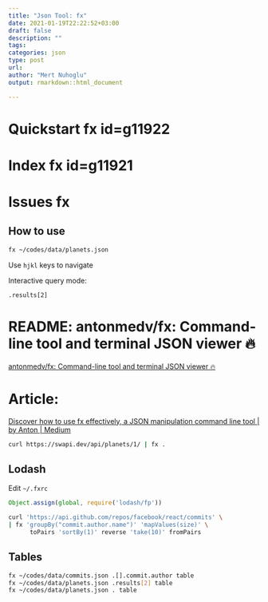 ```yaml
---
title: "Json Tool: fx"
date: 2021-01-19T22:22:52+03:00 
draft: false
description: ""
tags:
categories: json
type: post
url:
author: "Mert Nuhoglu"
output: rmarkdown::html_document

---
```


# Quickstart fx id=g11922

# Index fx id=g11921

# Issues fx

## How to use

```bash
fx ~/codes/data/planets.json
```

Use `hjkl` keys to navigate

Interactive query mode:

```
.results[2]
```

# README: antonmedv/fx: Command-line tool and terminal JSON viewer 🔥

[antonmedv/fx: Command-line tool and terminal JSON viewer 🔥](https://github.com/antonmedv/fx)

# Article: 

[Discover how to use fx effectively, a JSON manipulation command line tool | by Anton | Medium](https://medium.com/@antonmedv/discover-how-to-use-fx-effectively-668845d2a4ea)

```bash
curl https://swapi.dev/api/planets/1/ | fx .
```

## Lodash

Edit `~/.fxrc`

```js
Object.assign(global, require('lodash/fp'))
```

```bash
curl 'https://api.github.com/repos/facebook/react/commits' \
| fx 'groupBy("commit.author.name")' 'mapValues(size)' \
      toPairs 'sortBy(1)' reverse 'take(10)' fromPairs
```


## Tables

```bash
fx ~/codes/data/commits.json .[].commit.author table
fx ~/codes/data/planets.json .results[2] table
fx ~/codes/data/planets.json . table
```


